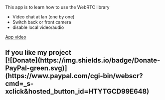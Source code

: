 This app is to learn how to use the WebRTC library
- Video chat at lan (one by one)
- Switch back or front camera
- disable local video/audio

[App video](https://youtu.be/yAx6zyhPyQw "app run video")

<h2>If you like my project</br>
[![Donate](https://img.shields.io/badge/Donate-PayPal-green.svg)](https://www.paypal.com/cgi-bin/webscr?cmd=_s-xclick&hosted_button_id=HTYTGCD99E648)
